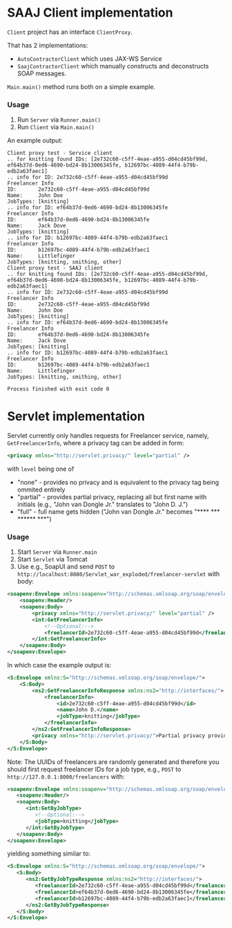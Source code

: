 SAAJ Client implementation
===

`Client` project has an interface `ClientProxy`.

That has 2 implementations:
- `AutoContractorClient` which uses JAX-WS Service
- `SaajContractorClient` which manually constructs and deconstructs SOAP messages.

`Main.main()` method runs both on a simple example.

### Usage

1. Run `Server` via `Runner.main()`
2. Run `Client` via `Main.main()`

An example output:
```
Client proxy test - Service client
.. for knitting found IDs: [2e732c60-c5ff-4eae-a955-d04cd45bf99d, ef64b37d-0ed6-4690-bd24-8b13006345fe, b12697bc-4089-44f4-b79b-edb2a63faec1]
.. info for ID: 2e732c60-c5ff-4eae-a955-d04cd45bf99d
Freelancer Info
ID:       2e732c60-c5ff-4eae-a955-d04cd45bf99d
Name:     John Doe
JobTypes: [knitting]
.. info for ID: ef64b37d-0ed6-4690-bd24-8b13006345fe
Freelancer Info
ID:       ef64b37d-0ed6-4690-bd24-8b13006345fe
Name:     Jack Dove
JobTypes: [knitting]
.. info for ID: b12697bc-4089-44f4-b79b-edb2a63faec1
Freelancer Info
ID:       b12697bc-4089-44f4-b79b-edb2a63faec1
Name:     Littlefinger
JobTypes: [knitting, smithing, other]
Client proxy test - SAAJ client
.. for knitting found IDs: [2e732c60-c5ff-4eae-a955-d04cd45bf99d, ef64b37d-0ed6-4690-bd24-8b13006345fe, b12697bc-4089-44f4-b79b-edb2a63faec1]
.. info for ID: 2e732c60-c5ff-4eae-a955-d04cd45bf99d
Freelancer Info
ID:       2e732c60-c5ff-4eae-a955-d04cd45bf99d
Name:     John Doe
JobTypes: [knitting]
.. info for ID: ef64b37d-0ed6-4690-bd24-8b13006345fe
Freelancer Info
ID:       ef64b37d-0ed6-4690-bd24-8b13006345fe
Name:     Jack Dove
JobTypes: [knitting]
.. info for ID: b12697bc-4089-44f4-b79b-edb2a63faec1
Freelancer Info
ID:       b12697bc-4089-44f4-b79b-edb2a63faec1
Name:     Littlefinger
JobTypes: [knitting, smithing, other]

Process finished with exit code 0

```

Servlet implementation
===

Servlet currently only handles requests for Freelancer service,
namely, `GetFreelancerInfo`, where a privacy tag can be added in form:
```xml
<privacy xmlns="http://servlet.privacy/" level="partial" />
```

with `level` being one of 
- "none" - provides no privacy and is equivalent to the privacy tag being ommited entirely
- "partial" - provides partial privacy, replacing all but first name with initials (e.g., "John van Dongle Jr." translates to "John D. J.")
- "full" - full name gets hidden ("John van Dongle Jr." becomes "\*\*\*\* \*\*\* \*\*\*\*\*\* \*\*\*")

### Usage

1. Start `Server` via `Runner.main`
2. Start `Servlet` via Tomcat
3. Use e.g., SoapUI and send `POST` to `http://localhost:8080/Servlet_war_exploded/freelancer-servlet` with body:
```xml
<soapenv:Envelope xmlns:soapenv="http://schemas.xmlsoap.org/soap/envelope/" xmlns:int="http://interfaces/">
    <soapenv:Header/>
    <soapenv:Body>
        <privacy xmlns="http://servlet.privacy/" level="partial" />
        <int:GetFreelancerInfo>
            <!--Optional:-->
            <freelancerId>2e732c60-c5ff-4eae-a955-d04cd45bf99d</freelancerId>
        </int:GetFreelancerInfo>
    </soapenv:Body>
</soapenv:Envelope>
```

In which case the example output is:
```xml
<S:Envelope xmlns:S="http://schemas.xmlsoap.org/soap/envelope/">
    <S:Body>
        <ns2:GetFreelancerInfoResponse xmlns:ns2="http://interfaces/">
            <freelancerInfo>
                <id>2e732c60-c5ff-4eae-a955-d04cd45bf99d</id>
                <name>John D.</name>
                <jobType>knitting</jobType>
            </freelancerInfo>
        </ns2:GetFreelancerInfoResponse>
        <privacy xmlns="http://servlet.privacy/">Partial privacy provided.</privacy>
    </S:Body>
</S:Envelope>
```

Note: The UUIDs of freelancers are randomly generated and therefore you
should first request freelancer IDs for a job type, e.g., `POST` to `http://127.0.0.1:8000/freelancers` with:
```xml
<soapenv:Envelope xmlns:soapenv="http://schemas.xmlsoap.org/soap/envelope/" xmlns:int="http://interfaces/">
   <soapenv:Header/>
   <soapenv:Body>
      <int:GetByJobType>
         <!--Optional:-->
         <jobType>knitting</jobType>
      </int:GetByJobType>
   </soapenv:Body>
</soapenv:Envelope>
```

yielding something similar to:
```xml
<S:Envelope xmlns:S="http://schemas.xmlsoap.org/soap/envelope/">
   <S:Body>
      <ns2:GetByJobTypeResponse xmlns:ns2="http://interfaces/">
         <freelancerId>2e732c60-c5ff-4eae-a955-d04cd45bf99d</freelancerId>
         <freelancerId>ef64b37d-0ed6-4690-bd24-8b13006345fe</freelancerId>
         <freelancerId>b12697bc-4089-44f4-b79b-edb2a63faec1</freelancerId>
      </ns2:GetByJobTypeResponse>
   </S:Body>
</S:Envelope>
```
